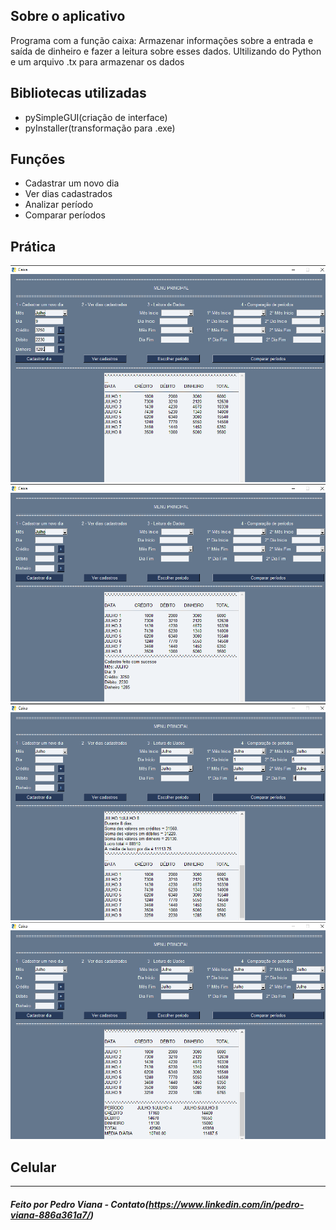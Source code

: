 ##  Sobre o aplicativo
 Programa com a função caixa: Armazenar informações sobre a entrada e saída de dinheiro e fazer a leitura sobre esses dados. 
 Ultilizando do Python e um arquivo .tx para armazenar os dados

##  Bibliotecas utilizadas
- pySimpleGUI(criação de interface)
- pyInstaller(transformação para .exe)

##  Funções
- Cadastrar um novo dia
- Ver dias cadastrados
- Analizar período
- Comparar períodos

## Prática

<img alt="cadastrarDia1" title="#logo"  src="/README/cadastrarDia1.png">
<img alt="cadastrarDia2" title="#logo"  src="/README/cadastrarDia2.png">
<img alt="compararPeriodos1" title="#logo"  src="/README/compararPeriodos1.png">
<img alt="compararPeriodos2" title="#logo"  src="/README/compararPeriodos2.png">

## Celular




<hr>

#####  Feito por Pedro Viana - Contato(https://www.linkedin.com/in/pedro-viana-886a361a7/)
